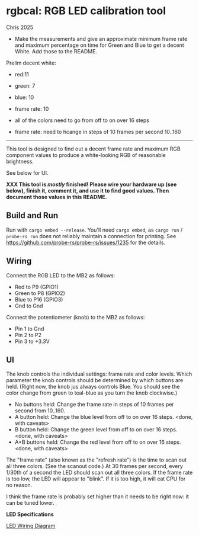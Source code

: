 # rgbcal: RGB LED calibration tool
Chris 2025

- Make the measurements and give an approximate minimum frame rate and maximum percentage on time for Green and Blue to get a decent White. Add those to the README.

Prelim decent white:
- red:11
- green: 7
- blue: 10
- frame rate: 10


- all of the colors need to go from off to on over 16 steps
- frame rate: need to hcange in steps of 10 frames per second 10..160


----------------------------------------------------------------------------
This tool is designed to find out a decent frame rate and
maximum RGB component values to produce a white-looking RGB
of reasonable brightness.

See below for UI.

**XXX This tool is *mostly* finished! Please wire your
hardware up (see below), finish it, comment it, and use it
to find good values. Then document those values in this
README.**

## Build and Run

Run with `cargo embed --release`. You'll need `cargo embed`, as
`cargo run` / `probe-rs run` does not reliably maintain a
connection for printing. See
https://github.com/probe-rs/probe-rs/issues/1235 for the
details.

## Wiring
 
Connect the RGB LED to the MB2 as follows:

* Red to P9 (GPIO1)
* Green to P8 (GPIO2)
* Blue to P16 (GPIO3)
* Gnd to Gnd

Connect the potentiometer (knob) to the MB2 as follows:

* Pin 1 to Gnd
* Pin 2 to P2
* Pin 3 to +3.3V

## UI

The knob controls the individual settings: frame rate and
color levels. Which parameter the knob controls should be
determined by which buttons are held. (Right now, the knob
jus always controls Blue. You should see the color change
from green to teal-blue as you turn the knob clockwise.)

* No buttons held: Change the frame rate in steps of 10
  frames per second from 10..160. <done with caveats>
* A button held: Change the blue level from off to on over
  16 steps. <done, with caveats>
* B button held: Change the green level from off to on over
  16 steps. <done, with caveats>
* A+B buttons held: Change the red level from off to on over
  16 steps. <done, with caveats>

The "frame rate" (also known as the "refresh rate") is the
time to scan out all three colors. (See the scanout code.)
At 30 frames per second, every 1/30th of a second the LED
should scan out all three colors. If the frame rate is too
low, the LED will appear to "blink". If it is too high, it
will eat CPU for no reason. <in progress>

I think the frame rate is probably set higher than it needs
to be right now: it can be tuned lower.

**LED Specifications**

[LED Wiring Diagram](https://docs.sunfounder.com/projects/sf-components/en/latest/component_rgb_led.html#:~:text=We%20use%20the%20common%20cathode%20one.&text=An%20RGB%20LED%20has%204,%2C%20GND%2C%20Green%20and%20Blue)
